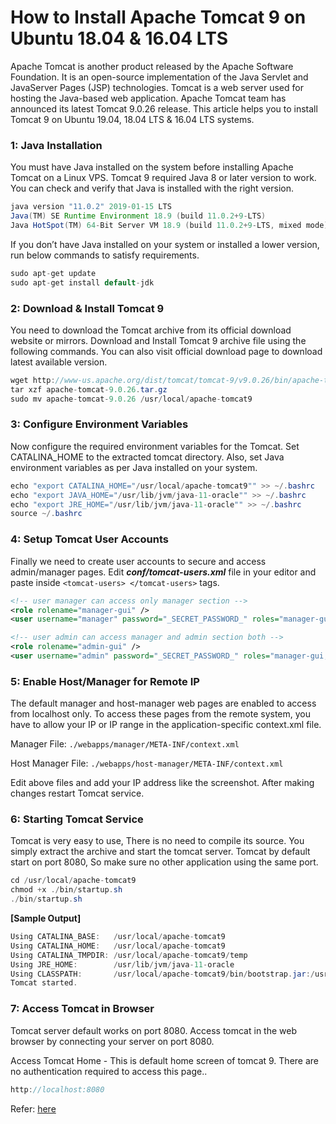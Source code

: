 # How to Install Apache Tomcat 9 on Ubuntu 18.04 & 16.04 LTS

Apache Tomcat is another product released by the Apache Software Foundation. It is an open-source implementation of the Java Servlet and JavaServer Pages (JSP) technologies. Tomcat is a web server used for hosting the Java-based web application. Apache Tomcat team has announced its latest Tomcat 9.0.26 release. This article helps you to install Tomcat 9 on Ubuntu 19.04, 18.04 LTS & 16.04 LTS systems.

### 1: Java Installation
You must have Java installed on the system before installing Apache Tomcat on a Linux VPS. Tomcat 9 required Java 8 or later version to work. You can check and verify that Java is installed with the right version.
```java
java version "11.0.2" 2019-01-15 LTS
Java(TM) SE Runtime Environment 18.9 (build 11.0.2+9-LTS)
Java HotSpot(TM) 64-Bit Server VM 18.9 (build 11.0.2+9-LTS, mixed mode)
```

If you don’t have Java installed on your system or installed a lower version, run below commands to satisfy requirements.
```java
sudo apt-get update
sudo apt-get install default-jdk
```

### 2: Download & Install Tomcat 9
You need to download the Tomcat archive from its official download website or mirrors. Download and Install Tomcat 9 archive file using the following commands. You can also visit official download page to download latest available version.
```java
wget http://www-us.apache.org/dist/tomcat/tomcat-9/v9.0.26/bin/apache-tomcat-9.0.26.tar.gz
tar xzf apache-tomcat-9.0.26.tar.gz
sudo mv apache-tomcat-9.0.26 /usr/local/apache-tomcat9
```

### 3: Configure Environment Variables
Now configure the required environment variables for the Tomcat. Set CATALINA_HOME to the extracted tomcat directory. Also, set Java environment variables as per Java installed on your system.
```java
echo "export CATALINA_HOME="/usr/local/apache-tomcat9"" >> ~/.bashrc
echo "export JAVA_HOME="/usr/lib/jvm/java-11-oracle"" >> ~/.bashrc
echo "export JRE_HOME="/usr/lib/jvm/java-11-oracle"" >> ~/.bashrc
source ~/.bashrc
```

### 4: Setup Tomcat User Accounts
Finally we need to create user accounts to secure and access admin/manager pages. Edit _**conf/tomcat-users.xml**_ file in your editor and paste inside `<tomcat-users> </tomcat-users>` tags.
```xml
<!-- user manager can access only manager section -->
<role rolename="manager-gui" />
<user username="manager" password="_SECRET_PASSWORD_" roles="manager-gui" />

<!-- user admin can access manager and admin section both -->
<role rolename="admin-gui" />
<user username="admin" password="_SECRET_PASSWORD_" roles="manager-gui,admin-gui" />
```
 
### 5: Enable Host/Manager for Remote IP
The default manager and host-manager web pages are enabled to access from localhost only. To access these pages from the remote system, you have to allow your IP or IP range in the application-specific context.xml file.

Manager File: `./webapps/manager/META-INF/context.xml`

Host Manager File: `./webapps/host-manager/META-INF/context.xml`

Edit above files and add your IP address like the screenshot. After making changes restart Tomcat service.


### 6: Starting Tomcat Service
Tomcat is very easy to use, There is no need to compile its source. You simply extract the archive and start the tomcat server. Tomcat by default start on port 8080, So make sure no other application using the same port.
```java
cd /usr/local/apache-tomcat9
chmod +x ./bin/startup.sh
./bin/startup.sh
```

**[Sample Output]**
```java
Using CATALINA_BASE:   /usr/local/apache-tomcat9
Using CATALINA_HOME:   /usr/local/apache-tomcat9
Using CATALINA_TMPDIR: /usr/local/apache-tomcat9/temp
Using JRE_HOME:        /usr/lib/jvm/java-11-oracle
Using CLASSPATH:       /usr/local/apache-tomcat9/bin/bootstrap.jar:/usr/local/apache-tomcat9/bin/tomcat-juli.jar
Tomcat started.
```

### 7: Access Tomcat in Browser
Tomcat server default works on port 8080. Access tomcat in the web browser by connecting your server on port 8080.

Access Tomcat Home - This is default home screen of tomcat 9. There are no authentication required to access this page..
```java
http://localhost:8080 
```

Refer: [here](https://tecadmin.net/install-tomcat-9-on-ubuntu/)
